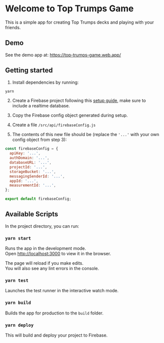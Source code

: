 # Welcome to Top Trumps Game

This is a simple app for creating Top Trumps decks and playing with your friends.

## Demo

See the demo app at: https://top-trumps-game.web.app/

## Getting started

1. Install dependencies by running:

```sh
yarn
```

2. Create a Firebase project following this [setup guide](https://firebase.google.com/docs/web/setup), make sure to include a realtime database.

3. Copy the Firebase config object generated during setup.

4. Create a file `/src/api/firebaseConfig.js`

5. The contents of this new file should be (replace the `'...'` with your own config object from step 3):

```js
const firebaseConfig = {
  apiKey: '...',
  authDomain: '...',
  databaseURL: '...',
  projectId: '...',
  storageBucket: '...',
  messagingSenderId: '...',
  appId: '...',
  measurementId: '...',
};

export default firebaseConfig;
```

## Available Scripts

In the project directory, you can run:

### `yarn start`

Runs the app in the development mode.\
Open [http://localhost:3000](http://localhost:3000) to view it in the browser.

The page will reload if you make edits.\
You will also see any lint errors in the console.

### `yarn test`

Launches the test runner in the interactive watch mode.

### `yarn build`

Builds the app for production to the `build` folder.

### `yarn deploy`

This will build and deploy your project to Firebase.
